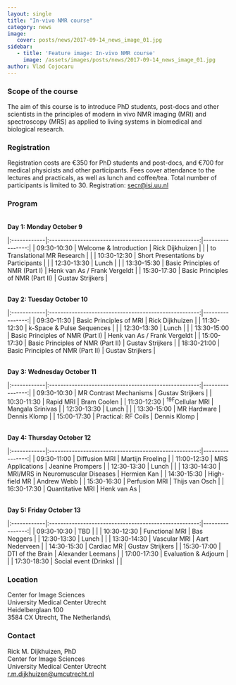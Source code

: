 ```yaml
---
layout: single
title: "In-vivo NMR course"
category: news
image:
   cover: posts/news/2017-09-14_news_image_01.jpg
sidebar:
   - title: 'Feature image: In-vivo NMR course'
     image: /assets/images/posts/news/2017-09-14_news_image_01.jpg
author: Vlad Cojocaru
---
```


<!-- ![Post Image](/assets/images/posts/news/2017-09-14_news_image_01.jpg) -->


### Scope of the course
The aim of this course is to introduce PhD students, post-docs and other scientists in the principles of modern in vivo NMR imaging (MRI) and spectroscopy (MRS) as applied to living systems in biomedical and biological research.

### Registration
Registration costs are €350 for PhD students and post-docs, and €700 for medical physicists and other participants. Fees cover attendance to the lectures and practicals, as well as lunch and coffee/tea. Total number of participants is limited to 30. Registration: [secr@isi.uu.nl](mailto:secr@isi.uu.nl)

### Program
\
**Day 1: Monday October 9**

|:------------|:-----------------------------------------------------:|----------------:|
| 09:30-10:30 | Welcome & Introduction | Rick Dijkhuizen |
| | to Translational MR Research | |
| 10:30-12:30 | Short Presentations by Participants | |
| 12:30-13:30 | Lunch | |
| 13:30-15:30 | Basic Principles of NMR (Part I) | Henk van As / Frank Vergeldt |
| 15:30-17:30 | Basic Principles of NMR (Part II) | Gustav Strijkers |

\
**Day 2: Tuesday October 10**

|:------------|:-----------------------------------------------------:|----------------:|
| 09:30-11:30 | Basic Principles of MRI   | Rick Dijkhuizen |
| 11:30-12:30 | k-Space & Pulse Sequences | |
| 12:30-13:30 | Lunch  |  |
| 13:30-15:00 | Basic Principles of NMR (Part I) | Henk van As / Frank Vergeldt |
| 15:00-17:30 | Basic Principles of NMR (Part II) | Gustav Strijkers |
| 18:30-21:00 | Basic Principles of NMR (Part II) | Gustav Strijkers |

\
**Day 3: Wednesday October 11**

|:------------|:-----------------------------------------------------:|----------------:|
| 09:30-10:30 | MR Contrast Mechanisms  | Gustav Strijkers |
| 10:30-11:30 | Rapid MRI | Bram Coolen |
| 11:30-12:30 | <sup>19F</sup>Cellular MRI  | Mangala Srinivas |
| 12:30-13:30 | Lunch | |
| 13:30-15:00 | MR Hardware | Dennis Klomp |
| 15:00-17:30 | Practical: RF Coils | Dennis Klomp |

\
**Day 4: Thursday October 12**

|:------------|:-----------------------------------------------------:|----------------:|
| 09:30-11:00 | Diffusion MRI  | Martijn Froeling |
| 11:00-12:30 | MRS Applications | Jeanine Prompers |
| 12:30-13:30 | Lunch  | |
| 13:30-14:30 | MRI/MRS in Neuromuscular Diseases | Hermien Kan |
| 14:30-15:30 | High-field MR | Andrew Webb |
| 15:30-16:30 | Perfusion MRI | Thijs van Osch |
| 16:30-17:30 | Quantitative MRI | Henk van As |

\
**Day 5: Friday October 13**

|:------------|:-----------------------------------------------------:|----------------:|
| 09:30-10:30 | TBD | |
| 10:30-12:30 | Functional MRI | Bas Neggers |
| 12:30-13:30 | Lunch | |
| 13:30-14:30 | Vascular MRI | Aart Nederveen |
| 14:30-15:30 | Cardiac MR | Gustav Strijkers |
| 15:30-17:00 | DTI of the Brain | Alexander Leemans |
| 17:00-17:30 | Evaluation & Adjourn | |
| 17:30-18:30 | Social event (Drinks) | |

### Location
Center for Image Sciences\
University Medical Center Utrecht\
Heidelberglaan 100\
3584 CX Utrecht, The Netherlands\


### Contact
Rick M. Dijkhuizen, PhD\
Center for Image Sciences\
University Medical Center Utrecht\
[r.m.dijkhuizen@umcutrecht.nl](mailto:r.m.dijkhuizen@umcutrecht.nl)